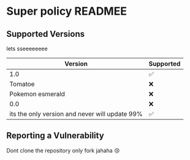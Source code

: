 # Super policy READMEE

## Supported Versions

lets sseeeeeeee

| Version | Supported          |
| ------- | ------------------ |
| 1.0   | :white_check_mark: |
| Tomatoe   | :x:                |
| Pokemon esmerald   | :x: |
| 0.0   | :x:                |
| its the only version and never will update 99% | :white_check_mark: |

## Reporting a Vulnerability

Dont clone the repository only fork jahaha :cry:
